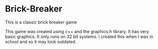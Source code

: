 # Brick-Breaker
This is a classic brick breaker game

This game was created using c++ and the graphics.h library.
It has very basic graphics. It only runs on 32 bit systems. I created this when I was in school and so it may look outdated.
